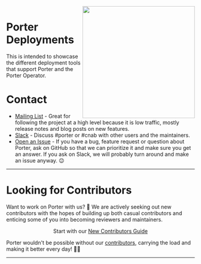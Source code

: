 <img align="right" src="https://getporter.org/images/porter-docs-header.svg" width="300px" />


# Porter Deployments

This is intended to showcase the different deployment tools that support Porter and the Porter Operator.


# Contact

* [Mailing List] - Great for following the project at a high level because it is low traffic, mostly release notes and blog posts on new features.
* [Slack] - Discuss #porter or #cnab with other users and the maintainers.
* [Open an Issue] - If you have a bug, feature request or question about Porter, ask on GitHub so that we can prioritize it and make sure you get an answer.
  If you ask on Slack, we will probably turn around and make an issue anyway. 😉

[Mailing List]: https://getporter.org/mailing-list
[Slack]: https://getporter.org/community/#slack
[Open an Issue]: https://github.com/getporter/operator/issues/new

---

# Looking for Contributors

Want to work on Porter with us? 💖 We are actively seeking out new contributors
with the hopes of building up both casual contributors and enticing some of you
into becoming reviewers and maintainers.

<p align="center">Start with our <a href="https://getporter.org/contribute/">New Contributors Guide</a>

Porter wouldn't be possible without our [contributors][contributors], carrying
the load and making it better every day! 🙇‍♀️

[contributors]: https://getporter.org/src/CONTRIBUTORS.md

---
